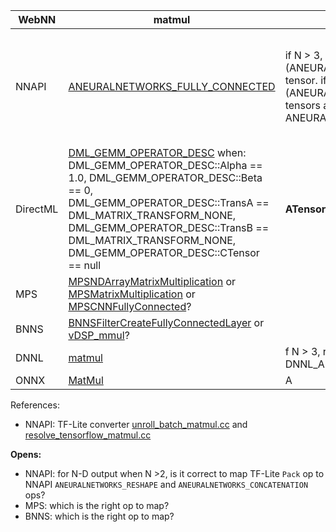 | WebNN | matmul | a | b | output |
|----|-----|-----|----|-----| 
| NNAPI | [ANEURALNETWORKS_FULLY_CONNECTED](https://developer.android.com/ndk/reference/group/neural-networks#group___neural_networks_1ggaabbe492c60331b13038e39d4207940e0aaada7a3dbaf4676aba560c933ff610c5) | if N > 3, reshape (ANEURALNETWORKS_RESHAPE) to 3-D tensor. if N == 3, slice (ANEURALNETWORKS_RESHAPE) to 2-D tensors along axis 0. Use inputs[0] of ANEURALNETWORKS_FULLY_CONNECTED | if N > 3, reshape (ANEURALNETWORKS_RESHAPE) to 3-D tensor. if N == 3, slice (ANEURALNETWORKS_RESHAPE) to 2-D tensors along left axis. Transpose the tensor (ANEURALNETWORKS_TRANSPOSE). Use inputs[1] of ANEURALNETWORKS_FULLY_CONNECTED | As ANEURALNETWORKS_FULLY_CONNECTED output is 2-D, need to reshape (ANEURALNETWORKS_RESHAPE) to 3-D tensors, concat (ANEURALNETWORKS_CONCATENATION) along axis 9 and reshape (ANEURALNETWORKS_RESHAPE) to N-D. |
| DirectML | [DML_GEMM_OPERATOR_DESC](https://docs.microsoft.com/en-us/windows/win32/api/directml/ns-directml-dml_gemm_operator_desc) when: DML_GEMM_OPERATOR_DESC::Alpha == 1.0, DML_GEMM_OPERATOR_DESC::Beta == 0, DML_GEMM_OPERATOR_DESC::TransA == DML_MATRIX_TRANSFORM_NONE, DML_GEMM_OPERATOR_DESC::TransB == DML_MATRIX_TRANSFORM_NONE, DML_GEMM_OPERATOR_DESC::CTensor == null | **ATensor** of DML_GEMM_OPERATOR_DESC | **BTensor** of DML_GEMM_OPERATOR_DESC | **OutputTensor** of DML_GEMM_OPERATOR_DESC |
| MPS | [MPSNDArrayMatrixMultiplication](https://developer.apple.com/documentation/metalperformanceshaders/mpsndarraymatrixmultiplication?language=objc) or [MPSMatrixMultiplication](https://developer.apple.com/documentation/metalperformanceshaders/mpsmatrixmultiplication?language=objc) or [MPSCNNFullyConnected](https://developer.apple.com/documentation/metalperformanceshaders/mpscnnfullyconnected?language=objc)? | | |
| BNNS | [BNNSFilterCreateFullyConnectedLayer](https://developer.apple.com/documentation/accelerate/1642286-bnnsfiltercreatefullyconnectedla?language=objc) or [vDSP_mmul](https://developer.apple.com/documentation/accelerate/1449984-vdsp_mmul?language=objc)? | | |
| DNNL | [matmul](https://intel.github.io/mkl-dnn/group__dnnl__api__matmul.html) | f N > 3, reorder to 3-D tensor. Use DNNL_ARG_SRC of matmul primitive. | If N > 3, reorder to 3-D tensor. Use DNNL_ARG_WEIGHTS of matmul primitive. | Use DNNL_ARG_DST of matmul primitive. If N > 3, need to reorder to N-D. |
| ONNX | [MatMul](https://github.com/onnx/onnx/blob/master/docs/Operators.md#MatMul) | A | B | Y | 

References:
  * NNAPI: TF-Lite converter [unroll_batch_matmul.cc](https://github.com/tensorflow/tensorflow/blob/master/tensorflow/lite/toco/graph_transformations/unroll_batch_matmul.cc) and [resolve_tensorflow_matmul.cc](https://github.com/tensorflow/tensorflow/blob/master/tensorflow/lite/toco/graph_transformations/resolve_tensorflow_matmul.cc)

**Opens:**
 * NNAPI: for N-D output when N >2, is it correct to map TF-Lite `Pack` op to NNAPI `ANEURALNETWORKS_RESHAPE` and `ANEURALNETWORKS_CONCATENATION` ops?
 * MPS: which is the right op to map? 
 * BNNS: which is the right op to map?
